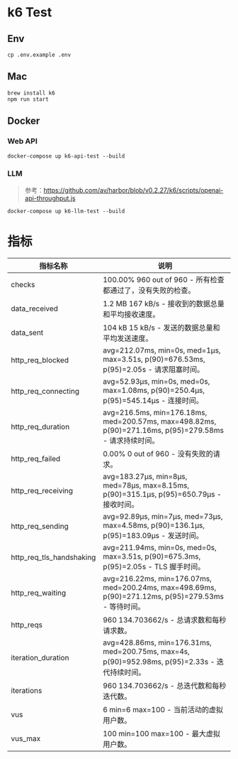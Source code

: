 # k6 Test

## Env
```
cp .env.example .env
```

## Mac
```
brew install k6
npm run start
```

## Docker

### Web API
```
docker-compose up k6-api-test --build
```

### LLM
> 参考：https://github.com/av/harbor/blob/v0.2.27/k6/scripts/openai-api-throughput.js
```
docker-compose up k6-llm-test --build
```

# 指标

| 指标名称                  | 说明                                                                                   |
|---------------------------|----------------------------------------------------------------------------------------|
| checks                    | 100.00% 960 out of 960 - 所有检查都通过了，没有失败的检查。                             |
| data_received             | 1.2 MB  167 kB/s - 接收到的数据总量和平均接收速度。                                     |
| data_sent                 | 104 kB  15 kB/s - 发送的数据总量和平均发送速度。                                       |
| http_req_blocked          | avg=212.07ms, min=0s, med=1µs, max=3.51s, p(90)=676.53ms, p(95)=2.05s - 请求阻塞时间。 |
| http_req_connecting       | avg=52.93µs, min=0s, med=0s, max=1.08ms, p(90)=250.4µs, p(95)=545.14µs - 连接时间。    |
| http_req_duration         | avg=216.5ms, min=176.18ms, med=200.57ms, max=498.82ms, p(90)=271.16ms, p(95)=279.58ms - 请求持续时间。 |
| http_req_failed           | 0.00%   0 out of 960 - 没有失败的请求。                                                |
| http_req_receiving        | avg=183.27µs, min=8µs, med=78µs, max=8.15ms, p(90)=315.1µs, p(95)=650.79µs - 接收时间。|
| http_req_sending          | avg=92.89µs, min=7µs, med=73µs, max=4.58ms, p(90)=136.1µs, p(95)=183.09µs - 发送时间。|
| http_req_tls_handshaking  | avg=211.94ms, min=0s, med=0s, max=3.51s, p(90)=675.3ms, p(95)=2.05s - TLS 握手时间。  |
| http_req_waiting          | avg=216.22ms, min=176.07ms, med=200.24ms, max=498.69ms, p(90)=271.12ms, p(95)=279.53ms - 等待时间。 |
| http_reqs                 | 960     134.703662/s - 总请求数和每秒请求数。                                          |
| iteration_duration        | avg=428.86ms, min=176.31ms, med=200.75ms, max=4s, p(90)=952.98ms, p(95)=2.33s - 迭代持续时间。 |
| iterations                | 960     134.703662/s - 总迭代数和每秒迭代数。                                          |
| vus                       | 6       min=6          max=100 - 当前活动的虚拟用户数。                                |
| vus_max                   | 100     min=100        max=100 - 最大虚拟用户数。                                      |
